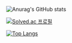 ![Anurag's GitHub stats](https://github-readme-stats.vercel.app/api?username=plum-king&show_icons=true&theme=dracula)

[![Solved.ac
프로필](http://mazassumnida.wtf/api/mini/generate_badge?boj=sue5116)](https://solved.ac/sue5116)

[![Top Langs](https://github-readme-stats.vercel.app/api/top-langs/?username=plum-king)](https://github.com/plum-king/github-readme-stats)
